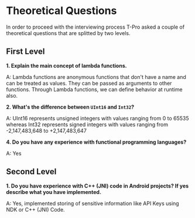 # Theoretical Questions

In order to proceed with the interviewing process T-Pro asked a couple of theoretical questions that are splitted by two levels.

## First Level

**1. Explain the main concept of lambda functions.**

 A:  Lambda functions are anonymous functions that don't have a name and can be treated as values. They can be passed as arguments to other functions. Through Lambda functions, we can define behavior at runtime also.

**2. What's the difference between `UInt16` and `Int32`?**

 A: UInt16 represents unsigned integers with values ranging from 0 to 65535 whereas Int32 represents signed integers with values ranging from  -2,147,483,648 to +2,147,483,647

**4. Do you have any experience with functional programming languages?**

 A: Yes

## Second Level

**1. Do you have experience with C++ (JNI) code in Android projects? If yes describe what you have implemented.**

 A: Yes, implemented storing of sensitive information like API Keys using NDK or C++ (JNI) Code. 